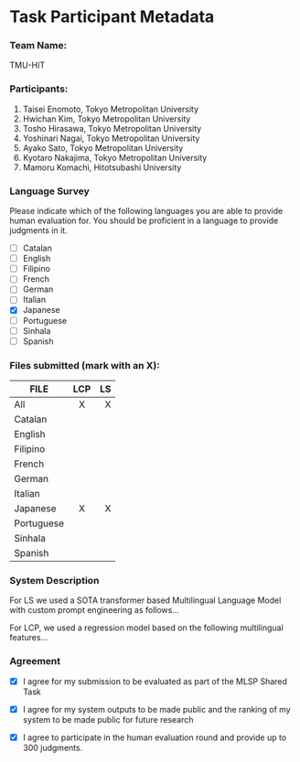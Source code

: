 # Task Participant Metadata

### Team Name: 

TMU-HIT

### Participants:

1. Taisei Enomoto, Tokyo Metropolitan University
2. Hwichan Kim, Tokyo Metropolitan University
3. Tosho Hirasawa, Tokyo Metropolitan University
4. Yoshinari Nagai, Tokyo Metropolitan University
5. Ayako Sato, Tokyo Metropolitan University
6. Kyotaro Nakajima, Tokyo Metropolitan University
7. Mamoru Komachi, Hitotsubashi University

### Language Survey

Please indicate which of the following languages you are able to provide human evaluation for. You should be proficient in a language to provide judgments in it.

 - [ ] Catalan
 - [ ] English
 - [ ] Filipino
 - [ ] French
 - [ ] German
 - [ ] Italian
 - [X] Japanese
 - [ ] Portuguese
 - [ ] Sinhala
 - [ ] Spanish

### Files submitted (mark with an X):

| FILE        | LCP  | LS  |
| ------------|:----:|----:|
| All         |   X  |  X  |
| Catalan     |      |     |
| English     |      |     |
| Filipino    |      |     |
| French      |      |     |
| German      |      |     |
| Italian     |      |     |
| Japanese    |   X  |  X  |
| Portuguese  |      |     |
| Sinhala     |      |     |
| Spanish     |      |     |

### System Description

For LS we used a SOTA transformer based Multilingual Language Model with custom prompt engineering as follows...

For LCP, we used a regression model based on the following multilingual features...

### Agreement

- [X] I agree for my submission to be evaluated as part of the MLSP Shared Task
- [X] I agree for my system outputs to be made public and the ranking of my system to be made public for future research
- [X] I agree to participate in the human evaluation round and provide up to 300 judgments.

